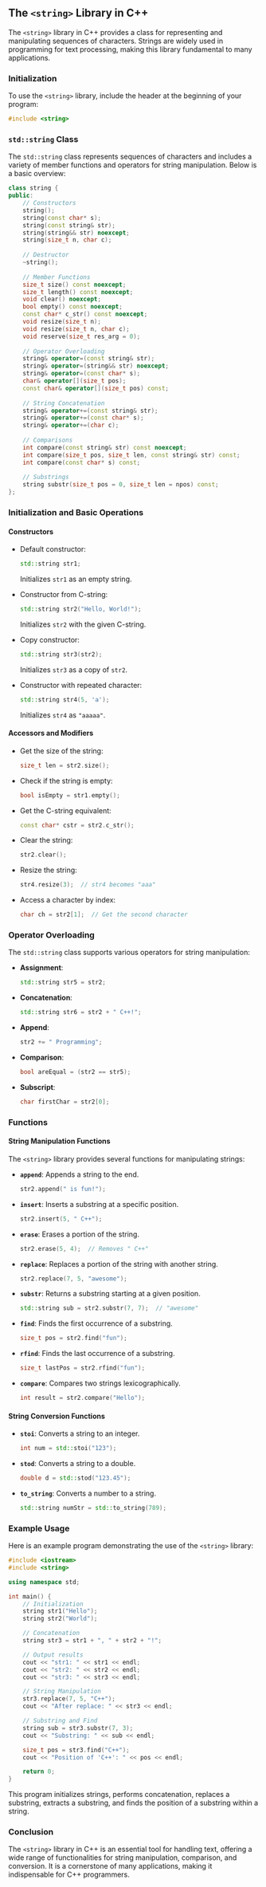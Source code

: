 ## The `<string>` Library in C++

The `<string>` library in C++ provides a class for representing and manipulating sequences of characters. Strings are widely used in programming for text processing, making this library fundamental to many applications.

### Initialization

To use the `<string>` library, include the header at the beginning of your program:

```cpp
#include <string>
```

### `std::string` Class

The `std::string` class represents sequences of characters and includes a variety of member functions and operators for string manipulation. Below is a basic overview:

```cpp
class string {
public:
    // Constructors
    string();
    string(const char* s);
    string(const string& str);
    string(string&& str) noexcept;
    string(size_t n, char c);
    
    // Destructor
    ~string();
    
    // Member Functions
    size_t size() const noexcept;
    size_t length() const noexcept;
    void clear() noexcept;
    bool empty() const noexcept;
    const char* c_str() const noexcept;
    void resize(size_t n);
    void resize(size_t n, char c);
    void reserve(size_t res_arg = 0);
    
    // Operator Overloading
    string& operator=(const string& str);
    string& operator=(string&& str) noexcept;
    string& operator=(const char* s);
    char& operator[](size_t pos);
    const char& operator[](size_t pos) const;
    
    // String Concatenation
    string& operator+=(const string& str);
    string& operator+=(const char* s);
    string& operator+=(char c);
    
    // Comparisons
    int compare(const string& str) const noexcept;
    int compare(size_t pos, size_t len, const string& str) const;
    int compare(const char* s) const;
    
    // Substrings
    string substr(size_t pos = 0, size_t len = npos) const;
};
```

### Initialization and Basic Operations

#### Constructors

- Default constructor:
  ```cpp
  std::string str1;
  ```
  Initializes `str1` as an empty string.

- Constructor from C-string:
  ```cpp
  std::string str2("Hello, World!");
  ```
  Initializes `str2` with the given C-string.

- Copy constructor:
  ```cpp
  std::string str3(str2);
  ```
  Initializes `str3` as a copy of `str2`.

- Constructor with repeated character:
  ```cpp
  std::string str4(5, 'a');
  ```
  Initializes `str4` as `"aaaaa"`.

#### Accessors and Modifiers

- Get the size of the string:
  ```cpp
  size_t len = str2.size();
  ```

- Check if the string is empty:
  ```cpp
  bool isEmpty = str1.empty();
  ```

- Get the C-string equivalent:
  ```cpp
  const char* cstr = str2.c_str();
  ```

- Clear the string:
  ```cpp
  str2.clear();
  ```

- Resize the string:
  ```cpp
  str4.resize(3);  // str4 becomes "aaa"
  ```

- Access a character by index:
  ```cpp
  char ch = str2[1];  // Get the second character
  ```

### Operator Overloading

The `std::string` class supports various operators for string manipulation:

- **Assignment**:
  ```cpp
  std::string str5 = str2;
  ```

- **Concatenation**:
  ```cpp
  std::string str6 = str2 + " C++!";
  ```

- **Append**:
  ```cpp
  str2 += " Programming";
  ```

- **Comparison**:
  ```cpp
  bool areEqual = (str2 == str5);
  ```

- **Subscript**:
  ```cpp
  char firstChar = str2[0];
  ```

### Functions

#### String Manipulation Functions

The `<string>` library provides several functions for manipulating strings:

- **`append`**: Appends a string to the end.
  ```cpp
  str2.append(" is fun!");
  ```

- **`insert`**: Inserts a substring at a specific position.
  ```cpp
  str2.insert(5, " C++");
  ```

- **`erase`**: Erases a portion of the string.
  ```cpp
  str2.erase(5, 4);  // Removes " C++"
  ```

- **`replace`**: Replaces a portion of the string with another string.
  ```cpp
  str2.replace(7, 5, "awesome");
  ```

- **`substr`**: Returns a substring starting at a given position.
  ```cpp
  std::string sub = str2.substr(7, 7);  // "awesome"
  ```

- **`find`**: Finds the first occurrence of a substring.
  ```cpp
  size_t pos = str2.find("fun");
  ```

- **`rfind`**: Finds the last occurrence of a substring.
  ```cpp
  size_t lastPos = str2.rfind("fun");
  ```

- **`compare`**: Compares two strings lexicographically.
  ```cpp
  int result = str2.compare("Hello");
  ```

#### String Conversion Functions

- **`stoi`**: Converts a string to an integer.
  ```cpp
  int num = std::stoi("123");
  ```

- **`stod`**: Converts a string to a double.
  ```cpp
  double d = std::stod("123.45");
  ```

- **`to_string`**: Converts a number to a string.
  ```cpp
  std::string numStr = std::to_string(789);
  ```

### Example Usage

Here is an example program demonstrating the use of the `<string>` library:

```cpp
#include <iostream>
#include <string>

using namespace std;

int main() {
    // Initialization
    string str1("Hello");
    string str2("World");

    // Concatenation
    string str3 = str1 + ", " + str2 + "!";

    // Output results
    cout << "str1: " << str1 << endl;
    cout << "str2: " << str2 << endl;
    cout << "str3: " << str3 << endl;

    // String Manipulation
    str3.replace(7, 5, "C++");
    cout << "After replace: " << str3 << endl;

    // Substring and Find
    string sub = str3.substr(7, 3);
    cout << "Substring: " << sub << endl;

    size_t pos = str3.find("C++");
    cout << "Position of 'C++': " << pos << endl;

    return 0;
}
```

This program initializes strings, performs concatenation, replaces a substring, extracts a substring, and finds the position of a substring within a string.

### Conclusion

The `<string>` library in C++ is an essential tool for handling text, offering a wide range of functionalities for string manipulation, comparison, and conversion. It is a cornerstone of many applications, making it indispensable for C++ programmers.